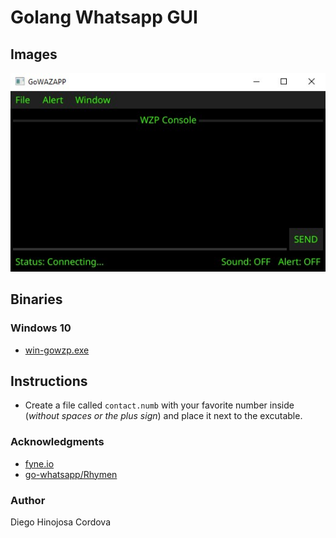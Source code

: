 # Golang Whatsapp GUI

## Images

![screenshot](images/scrshoot1.jpg)

## Binaries
### Windows 10
- [win-gowzp.exe](binaries/win-gowzp.exe)

## Instructions
- Create a file called `contact.numb` with your favorite number inside (*without spaces or the plus sign*) and place it next to the excutable. 

### Acknowledgments
- [fyne.io](https://github.com/fyne-io/fyne)
- [go-whatsapp/Rhymen](https://github.com/Rhymen/go-whatsapp)

### Author
Diego Hinojosa Cordova
